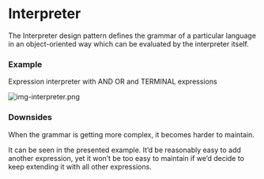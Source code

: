 # Interpreter
The Interpreter design pattern defines the grammar of a particular language in an object-oriented way which can be evaluated by the interpreter itself.

### Example 
Expression interpreter with AND OR and TERMINAL expressions

![img-interpreter.png](https://www.tutorialspoint.com/design_pattern/images/interpreter_pattern_uml_diagram.jpg)

### Downsides
When the grammar is getting more complex, it becomes harder to maintain.

It can be seen in the presented example. It’d be reasonably easy to add another expression, yet it won’t be too easy to maintain if we’d decide to keep extending it with all other expressions.